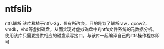 # ntfslib
ntfs解析 该库移植于ntfs-3g，但有所改变，目的是为了解析raw，qcow2，vmdk，vhd等虚拟磁盘，从而实现对虚拟磁盘中的ntfs文件系统的元数据分析。
使用该库只需要提供相应的磁盘读写接口，与该库一起编译自己的ntfs操作程序即可

